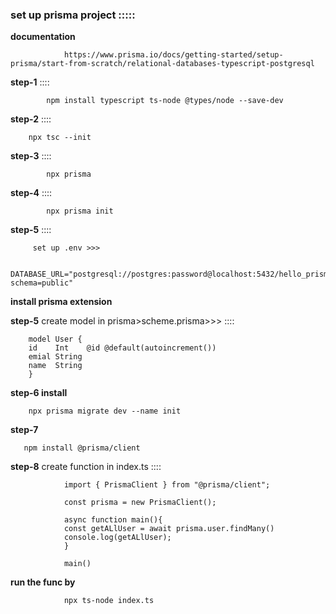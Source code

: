### set up prisma project :::::

**documentation**

                https://www.prisma.io/docs/getting-started/setup-prisma/start-from-scratch/relational-databases-typescript-postgresql

**step-1** ::::

            npm install typescript ts-node @types/node --save-dev

**step-2** ::::

        npx tsc --init

**step-3** ::::

            npx prisma

**step-4** ::::

            npx prisma init

**step-5** ::::

         set up .env >>>

         DATABASE_URL="postgresql://postgres:password@localhost:5432/hello_prisma?schema=public"

**install prisma extension**

**step-5** create model in prisma>scheme.prisma>>> ::::

        model User {
        id    Int    @id @default(autoincrement())
        emial String
        name  String
        }

**step-6 install**

        npx prisma migrate dev --name init

**step-7**

       npm install @prisma/client

**step-8** create function in index.ts ::::

                import { PrismaClient } from "@prisma/client";

                const prisma = new PrismaClient();

                async function main(){
                const getALlUser = await prisma.user.findMany()
                console.log(getALlUser);
                }

                main()


**run the func by**

                npx ts-node index.ts